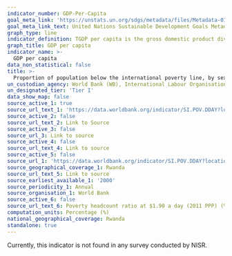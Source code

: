 ```yaml
---
indicator_number: GDP-Per-Capita
goal_meta_link: 'https://unstats.un.org/sdgs/metadata/files/Metadata-01-01-01a.pdf'
goal_meta_link_text: United Nations Sustainable Development Goals Metadata (pdf 894kB)
graph_type: line
indicator_definition: TGDP per capita is the gross domestic product divided by total population. Gross Domestic Product is the sum of gross value added by all resident producers in the economy measured as the difference between production and intermediate consumption plus any product taxes and minus any subsidies not included in the value of the products. It is calculated without making deductions for depreciation of fabricated assets or for depletion and degradation of natural resources. GDP data are reported in RWF both in current and constant prices. GDP in constant RWF prices is calculated using fixed prices of a designated base year (2014) thus factoring out the effects of inflation and allowing easy comparison; this GDP is also known as Real GDP. These   statistics   provide   key   information   on   the   structure and development of the economy.
graph_title: GDP per capita
indicator_name: >-
  GDP per capita
data_non_statistical: false
title: >-
  Proportion of population below the international poverty line, by sex, age, employment status and geographical location (urban/rural)
un_custodian_agency: World Bank (WB), International Labour Organisation (ILO)
un_designated_tier: 'Tier I'
data_show_map: false
source_active_1: true
source_url_text_1: 'https://data.worldbank.org/indicator/SI.POV.DDAY?locations=RW'
source_active_2: false
source_url_text_2: Link to Source
source_active_3: false
source_url_3: Link to source
source_active_4: false
source_url_text_4: Link to source
source_active_5: false
source_url_1: 'https://data.worldbank.org/indicator/SI.POV.DDAY?locations=RW'
source_geographical_coverage_1: Rwanda
source_url_text_5: Link to source
source_earliest_available_1: '2000'
source_periodicity_1: Annual
source_organisation_1: World Bank
source_active_6: false
source_url_text_6: Poverty headcount ratio at $1.90 a day (2011 PPP) (% of population)
computation_units: Percentage (%)
national_geographical_coverage: Rwanda
standalone: true
---
```

Currently, this indicator is not found in any survey conducted by NISR.
